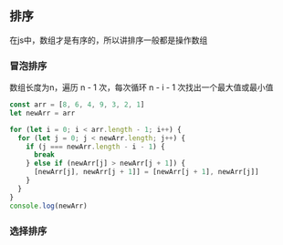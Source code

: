 ## 排序

在js中，数组才是有序的，所以讲排序一般都是操作数组

### 冒泡排序

数组长度为n，遍历 n - 1 次，每次循环 n - i - 1 次找出一个最大值或最小值

```js
const arr = [8, 6, 4, 9, 3, 2, 1]
let newArr = arr

for (let i = 0; i < arr.length - 1; i++) {
  for (let j = 0; j < newArr.length; j++) {
    if (j === newArr.length - i - 1) {
      break
    } else if (newArr[j] > newArr[j + 1]) {
      [newArr[j], newArr[j + 1]] = [newArr[j + 1], newArr[j]]
    }
  }
}
console.log(newArr)
```

### 选择排序

